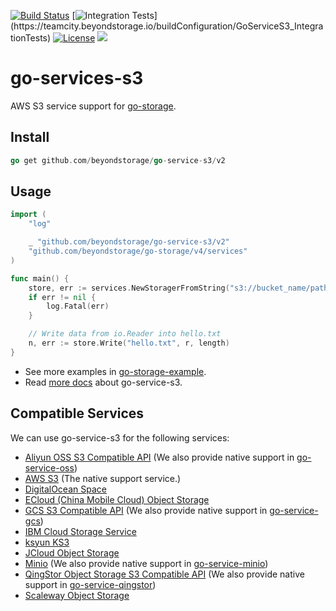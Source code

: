 [![Build Status](https://github.com/beyondstorage/go-service-s3/workflows/Unit%20Test/badge.svg?branch=master)](https://github.com/beyondstorage/go-service-s3/actions?query=workflow%3A%22Unit+Test%22)
[![Integration Tests](https://teamcity.beyondstorage.io/app/rest/builds/buildType:(id:GoServiceS3_IntegrationTests)/statusIcon)](https://teamcity.beyondstorage.io/buildConfiguration/GoServiceS3_IntegrationTests)
[![License](https://img.shields.io/badge/license-apache%20v2-blue.svg)](https://github.com/Xuanwo/storage/blob/master/LICENSE)
[![](https://img.shields.io/matrix/beyondstorage@go-service-s3:matrix.org.svg?logo=matrix)](https://matrix.to/#/#beyondstorage@go-service-s3:matrix.org)

# go-services-s3

AWS S3 service support for [go-storage](https://github.com/beyondstorage/go-storage).

## Install

```go
go get github.com/beyondstorage/go-service-s3/v2
```

## Usage

```go
import (
	"log"

	_ "github.com/beyondstorage/go-service-s3/v2"
	"github.com/beyondstorage/go-storage/v4/services"
)

func main() {
	store, err := services.NewStoragerFromString("s3://bucket_name/path/to/workdir")
	if err != nil {
		log.Fatal(err)
	}

	// Write data from io.Reader into hello.txt
	n, err := store.Write("hello.txt", r, length)
}
```

- See more examples in [go-storage-example](https://github.com/beyondstorage/go-storage-example).
- Read [more docs](https://beyondstorage.io/docs/go-storage/services/s3) about go-service-s3. 

## Compatible Services

We can use go-service-s3 for the following services:

- [Aliyun OSS S3 Compatible API](https://help.aliyun.com/apsara/agile-data/v_2_5_0_20200506/oss/insight-developer-guide/s3-api-compatibility-instructions.html) (We also provide native support in [go-service-oss](https://github.com/beyondstorage/go-service-oss))
- [AWS S3](https://aws.amazon.com/s3/) (The native support service.)
- [DigitalOcean Space](https://www.digitalocean.com/products/spaces/)
- [ECloud (China Mobile Cloud) Object Storage](https://www.ctyun.cn/products/10020000)
- [GCS S3 Compatible API](https://cloud.google.com/storage/docs/interoperability) (We also provide native support in [go-service-gcs](https://github.com/beyondstorage/go-service-gcs))
- [IBM Cloud Storage Service](https://www.ibm.com/cloud/storage)
- [ksyun KS3](https://www.ksyun.com/nv/product/KS3.html)
- [JCloud Object Storage](https://www.jdcloud.com/cn/products/object-storage-service)
- [Minio](https://min.io/) (We also provide native support in [go-service-minio](https://github.com/beyondstorage/go-service-minio))
- [QingStor Object Storage S3 Compatible API](https://docs.qingcloud.com/qingstor/s3/) (We also provide native support in [go-service-qingstor](https://github.com/beyondstorage/go-service-qingstor))
- [Scaleway Object Storage](https://www.scaleway.com/en/object-storage/)
